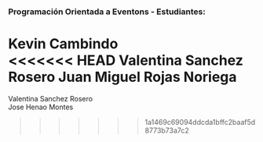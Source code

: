 ### Programación Orientada a Eventons - Estudiantes:   
Kevin Cambindo  
<<<<<<< HEAD
Valentina Sanchez Rosero
Juan Miguel Rojas Noriega  
=======
Valentina Sanchez Rosero  
Jose Henao Montes
>>>>>>> 1a1469c69094ddcda1bffc2baaf5d8773b73a7c2

